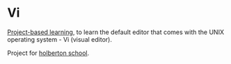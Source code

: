 # Vi

[Project-based learning](https://en.wikipedia.org/wiki/Project-based_learning), to learn the default editor that comes with the UNIX operating system - Vi (visual editor).

Project for [holberton school](https://www.holbertonschool.com/tn/en/).